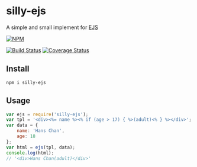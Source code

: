 # silly-ejs

A simple and small implement for [EJS](http://www.embeddedjs.com/)

[![NPM](https://nodei.co/npm/silly-ejs.png?compact=true)](https://nodei.co/npm/silly-ejs/)

[![Build Status](https://travis-ci.org/csbun/silly-ejs.svg)](https://travis-ci.org/csbun/silly-ejs)
[![Coverage Status](https://coveralls.io/repos/csbun/silly-ejs/badge.svg?branch=master&service=github)](https://coveralls.io/github/csbun/silly-ejs?branch=master)

## Install

```
npm i silly-ejs
```

## Usage

```javascript
var ejs = require('silly-ejs');
var tpl = '<div><%= name %><% if (age > 17) { %>(adult)<% } %></div>';
var data = {
    name: 'Hans Chan',
    age: 18
};
var html = ejs(tpl, data);
console.log(html);
// '<div>Hans Chan(adult)</div>'
```

